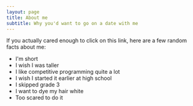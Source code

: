 ```yaml
---
layout: page
title: About me
subtitle: Why you'd want to go on a date with me
---
```


If you actually cared enough to click on this link, here are a few random facts about me:

- I'm short
- I wish I was taller
- I like competitive programming quite a lot
- I wish I started it earlier at high school
- I skipped grade 3
- I want to dye my hair white
- Too scared to do it